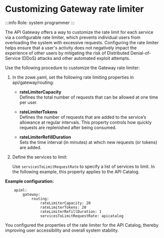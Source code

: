 # Customizing Gateway rate limiter

:::info Role: system programmer
:::

The API Gateway offers a way to customize the rate limit for each service via a configurable rate limiter, which prevents individual users from overloading the system with excessive requests.  Configuring the rate limiter helps ensure that a user's activity does not negatively impact the experience of other users by mitigating the risk of Distributed Denial-of-Service (DDoS) attacks and other automated exploit attempts.

Use the following procedure to customize the Gateway rate limiter:

1. In the zowe.yaml, set the following rate limiting properties in api/gateway/routing:

    * **rateLimiterCapacity**  
      Defines the total number of requests that can be allowed at one time per user.

    * **rateLimiterTokens**  
      Defines the number of requests that are added to the service’s allowance at regular intervals. This property controls how quickly requests are replenished after being consumed.

    * **rateLimiterRefillDuration**  
      Sets the time interval (in minutes) at which new requests (or tokens) are added.

2. Define the services to limit:

   Use `servicesToLimitRequestRate` to specify a list of services to limit. In the following example, this property applies to the API Catalog.

**Example configuration:**
```
    apiml:
        gateway: 
            routing: 
                rateLimiterCapacity: 20
                rateLimiterTokens: 20
                rateLimiterRefillDuration: 1
                servicesToLimitRequestRate: apicatalog
```
You configured the properties of the rate limiter for the API Catalog, thereby improving user accessibility and overall system stability.